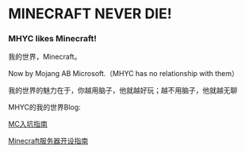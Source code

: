 # MINECRAFT NEVER DIE!
### MHYC likes Minecraft!

我的世界，Minecraft。

Now by Mojang AB Microsoft.（MHYC has no relationship with them）

我的世界的魅力在于，你越用脑子，他就越好玩；越不用脑子，他就越无聊

MHYC的我的世界Blog:

[MC入坑指南](./minecraft/mc_starter.md)

[Minecraft服务器开设指南](./minecraft/mc_server.md)